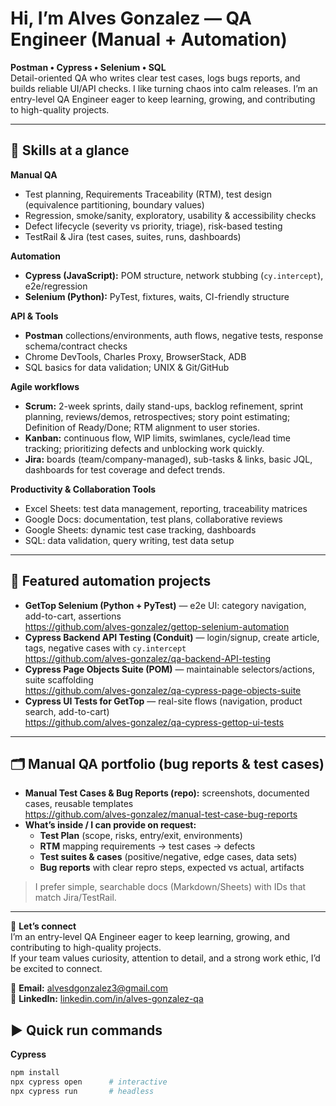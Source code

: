 # Hi, I’m Alves Gonzalez — QA Engineer (Manual + Automation)

**Postman • Cypress • Selenium • SQL**  
Detail-oriented QA who writes clear test cases, logs bugs reports, and builds reliable UI/API checks. I like turning chaos into calm releases.
I’m an entry-level QA Engineer eager to keep learning, growing, and contributing to high-quality projects.

---

## 🔧 Skills at a glance
**Manual QA**
- Test planning, Requirements Traceability (RTM), test design (equivalence partitioning, boundary values)
- Regression, smoke/sanity, exploratory, usability & accessibility checks
- Defect lifecycle (severity vs priority, triage), risk-based testing
- TestRail & Jira (test cases, suites, runs, dashboards)

**Automation**
- **Cypress (JavaScript):** POM structure, network stubbing (`cy.intercept`), e2e/regression
- **Selenium (Python):** PyTest, fixtures, waits, CI-friendly structure

**API & Tools**
- **Postman** collections/environments, auth flows, negative tests, response schema/contract checks
- Chrome DevTools, Charles Proxy, BrowserStack, ADB
- SQL basics for data validation; UNIX & Git/GitHub

**Agile workflows**
- **Scrum:** 2-week sprints, daily stand-ups, backlog refinement, sprint planning, reviews/demos, retrospectives; story point estimating; Definition of Ready/Done; RTM alignment to user stories.
- **Kanban:** continuous flow, WIP limits, swimlanes, cycle/lead time tracking; prioritizing defects and unblocking work quickly.
- **Jira:** boards (team/company-managed), sub-tasks & links, basic JQL, dashboards for test coverage and defect trends.


**Productivity & Collaboration Tools**
- Excel Sheets: test data management, reporting, traceability matrices
- Google Docs: documentation, test plans, collaborative reviews
- Google Sheets: dynamic test case tracking, dashboards
- SQL: data validation, query writing, test data setup

---

## 🧪 Featured automation projects
- **GetTop Selenium (Python + PyTest)** — e2e UI: category navigation, add-to-cart, assertions  
	https://github.com/alves-gonzalez/gettop-selenium-automation
- **Cypress Backend API Testing (Conduit)** — login/signup, create article, tags, negative cases with `cy.intercept`  
	https://github.com/alves-gonzalez/qa-backend-API-testing
- **Cypress Page Objects Suite (POM)** — maintainable selectors/actions, suite scaffolding  
	https://github.com/alves-gonzalez/qa-cypress-page-objects-suite
- **Cypress UI Tests for GetTop** — real-site flows (navigation, product search, add-to-cart)  
	https://github.com/alves-gonzalez/qa-cypress-gettop-ui-tests

---

## 🗂 Manual QA portfolio (bug reports & test cases)
- **Manual Test Cases & Bug Reports (repo):** screenshots, documented cases, reusable templates  
	https://github.com/alves-gonzalez/manual-test-case-bug-reports
- **What’s inside / I can provide on request:**
	- **Test Plan** (scope, risks, entry/exit, environments)
	- **RTM** mapping requirements → test cases → defects
	- **Test suites & cases** (positive/negative, edge cases, data sets)
	- **Bug reports** with clear repro steps, expected vs actual, artifacts

> I prefer simple, searchable docs (Markdown/Sheets) with IDs that match Jira/TestRail.

---

💬 **Let’s connect**  
I’m an entry-level QA Engineer eager to keep learning, growing, and contributing to high-quality projects.  
If your team values curiosity, attention to detail, and a strong work ethic, I’d be excited to connect.

📩 **Email:** alvesdgonzalez3@gmail.com  
🔗 **LinkedIn:** [linkedin.com/in/alves-gonzalez-qa](https://www.linkedin.com/in/alves-gonzalez-qa)

## ▶️ Quick run commands

**Cypress**
```bash
npm install
npx cypress open      # interactive
npx cypress run       # headless
```
